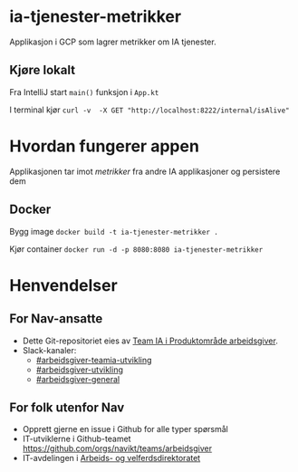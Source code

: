 # ia-tjenester-metrikker

Applikasjon i GCP som lagrer metrikker om IA tjenester.

## Kjøre lokalt
Fra IntelliJ start `main()` funksjon i `App.kt`

I terminal kjør
`curl -v  -X GET "http://localhost:8222/internal/isAlive"`


# Hvordan fungerer appen
Applikasjonen tar imot _metrikker_ fra andre IA applikasjoner og persistere dem  

## Docker
Bygg image
`docker build -t ia-tjenester-metrikker .`

Kjør container
`docker run -d -p 8080:8080 ia-tjenester-metrikker`


# Henvendelser

## For Nav-ansatte
* Dette Git-repositoriet eies av [Team IA i Produktområde arbeidsgiver](https://navno.sharepoint.com/sites/intranett-prosjekter-og-utvikling/SitePages/Produktomr%C3%A5de-arbeidsgiver.aspx).
* Slack-kanaler:
  * [#arbeidsgiver-teamia-utvikling](https://nav-it.slack.com/archives/C016KJA7CFK)
  * [#arbeidsgiver-utvikling](https://nav-it.slack.com/archives/CD4MES6BB)
  * [#arbeidsgiver-general](https://nav-it.slack.com/archives/CCM649PDH)

## For folk utenfor Nav
* Opprett gjerne en issue i Github for alle typer spørsmål
* IT-utviklerne i Github-teamet https://github.com/orgs/navikt/teams/arbeidsgiver
* IT-avdelingen i [Arbeids- og velferdsdirektoratet](https://www.nav.no/no/NAV+og+samfunn/Kontakt+NAV/Relatert+informasjon/arbeids-og-velferdsdirektoratet-kontorinformasjon)
